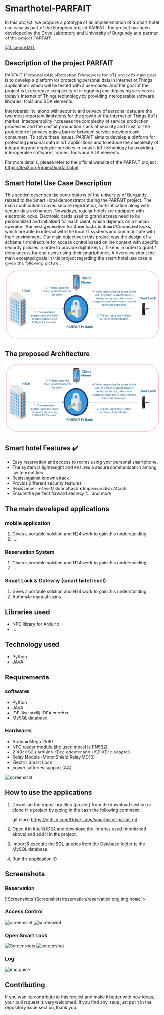 # Smarthotel-PARFAIT
In this project, we propose a pototype of an implementation of a smart hotel use case as part of the European project PARFAT. The project has been developed by the Drive Laboratory and University of Burgundy as a partner of the project PARFAIT.

[![License MIT](https://img.shields.io/badge/license-MIT-blue.svg)](LICENSE)


## Description of the project PARFAIT
PARFAIT (Personal dAta pRotection FrAmework for IoT) project’s main goal is to develop a platform for protecting personal data in Internet of Things applications which will be tested with 2 use-cases. Another goal of the project is to decrease complexity of integrating and deploying services in today’s Internet of Things technology by providing interoperable software libraries, tools and SDK elements.

Interoperability, along with security and privacy of personal data, are the two most important limitations for the growth of the Internet of Things (IoT) market. Interoperability increases the complexity of service production processes and the cost of production. Lack of security and trust for the protection of privacy puts a barrier between service providers and consumers. To solve these issues, PARFAIT aims to develop a platform for protecting personal data in IoT applications and to reduce the complexity of integrating and deploying services in today’s IoT technology by providing interoperable software libraries, tools and SDK elements.

For more details, please refer to the official website of the PARFAIT project : https://itea3.org/project/parfait.html

## Smart Hotel Use Case Description
This section describes the contributions of the university of Burgundy related to the Smart Hotel demonstrator during the PARFAIT project. The main contributions cover: secure registration, authentication along with secure data exchanges. Nowadays, regular hotels are
equipped with electronic locks. Electronic cards used to grand access need to be personalized and
initialized for each client, which depends on a human operator. The next generation for these locks is Smart/Connected locks, which are able to interact with the local IT systems and communicate with their environment.
Our main objective in this project was the design of a scheme / architecture for access control based on the context with specific security policies in order to provide digital keys / Tokens in order to grant / deny access for end users using their smartphones. A overview about the main excepted goals in this project regarding the smart hotel use case is given the following picture :

![img connection](Screenshots/architecture/use-case-smart-hotel.PNG)

## The proposed Architecture

![img connection](Screenshots/architecture/use-case-smart-hotel.PNG)

## Smart hotel Features :heavy_check_mark:
* Easy reservation and access to rooms using your personal smartphone.
* The system is lightweight and ensures a secure communication among system entities
* Resist against known attack
* Provide different security features
* Resist man-in-the-Middle attack & Impresonation Attack
* Ensure the perfect forward secrecy
*... and more

## The main developed applications

### mobile application
1. Gives a portable solution and H24 work to gain this understanding.
2. ....

### Reservation System
1. Gives a portable solution and H24 work to gain this understanding.
2. ....

### Smart Lock & Gateway (smart hotel level)
1. Gives a portable solution and H24 work to gain this understanding.
2. Automate manual stains.

## Libraries used
* NFC library for Arduino
* ...

## Technology used
* Python
* JAVA

## Requirements
### softwares
* Python
* JAVA
* IDE like Intellij IDEA or other
* MySQL database
### Hardwares
* Ardiuno Mega 2560
* NFC reader module (the used model is PN532) 
* 2 XBee S2 ( arduino XBee adapter and USB XBee adapter)
* Relay Module (Motor Shield Relay MD10)
* Electric Smart Lock
* power batteries support (AA)

![screenshot](Screenshots/hardware-components.PNG)

## How to use the applications
1. Download the repository files (project) from the download section or clone this project by typing in the bash the following command:

    git clone https://github.com/Drive-Labs/smarthotel-parfait.git
2. Open it in Intellij IDEA and download the libraries used (montioned above) and add it in the project.
3. Import & execute the SQL queries from the Database folder to the MySQL database.
4. Run the application :D

## Screenshots

### Reservation
![Screenshots](Screenshots/reservation/reservation.png img home"><br/>

### Access Control
![screenshot](Screenshots/authentication/trac.PNG)
![screenshot](Screenshots/traceability/trac-question/trac8.PNG)

### Open Smart Lock
![Screenshots](Screenshots/practical-work/c3.PNG)
![screenshot](Screenshots/c6.PNG)

### Log
![img guide](Screenshots/Log/log1.PNG)

## Contributing
If you want to contribute to this project and make it better with new ideas, your pull request is very welcomed.
If you find any issue just put it in the repository issue section, thank you.
